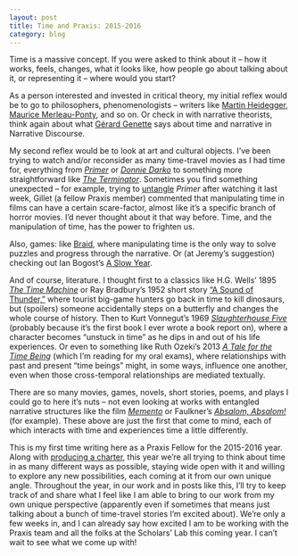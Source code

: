 ```yaml
---
layout: post
title: Time and Praxis: 2015-2016
category: blog
---
```


Time is a massive concept. If you were asked to think about it – how it works, feels, changes, what it looks like, how people go about talking about it, or representing it – where would you start?

As a person interested and invested in critical theory, my initial reflex would be to go to philosophers, phenomenologists – writers like [Martin Heidegger](http://plato.stanford.edu/entries/heidegger/#TemTem), [Maurice Merleau-Ponty](http://plato.stanford.edu/entries/merleau-ponty/), and so on. Or check in with narrative theorists, think again about what [Gérard Genette](https://en.wikipedia.org/wiki/G%C3%A9rard_Genette#Order) says about time and narrative in Narrative Discourse.

My second reflex would be to look at art and cultural objects. I’ve been trying to watch and/or reconsider as many time-travel movies as I had time for, everything from [*Primer*](https://www.youtube.com/watch?v=4CC60HJvZRE) or [*Donnie Darko*](https://www.youtube.com/watch?v=8wqVHjK2bQs) to something more straightforward like [*The Terminator*](https://www.youtube.com/watch?v=c4Jo8QoOTQ4). Sometimes you find something unexpected – for example, trying to [untangle](https://xkcd.com/657/) *Primer* after watching it last week, Gillet (a fellow Praxis member) commented that manipulating time in films can have a certain scare-factor, almost like it’s a specific branch of horror movies. I’d never thought about it that way before. Time, and the manipulation of time, has the power to frighten us.

Also, games: like [Braid](http://braid-game.com/), where manipulating time is the only way to solve puzzles and progress through the narrative. Or (at Jeremy’s suggestion) checking out Ian Bogost’s [A Slow Year](http://bogost.com/games/aslowyear/).

And of course, literature. I thought first to a classics like H.G. Wells’ 1895 [*The Time Machine*](https://en.wikipedia.org/wiki/The_Time_Machine) or Ray Bradbury’s 1952 short story [“A Sound of Thunder,”](https://en.wikipedia.org/wiki/A_Sound_of_Thunder) where tourist big-game hunters go back in time to kill dinosaurs, but (spoilers) someone accidentally steps on a butterfly and changes the whole course of history. Then to Kurt Vonnegut’s 1969 [*Slaughterhouse Five*](https://en.wikipedia.org/wiki/Slaughterhouse-Five) (probably because it’s the first book I ever wrote a book report on), where a character becomes “unstuck in time” as he dips in and out of his life experiences. Or even to something like Ruth Ozeki’s 2013 [*A Tale for the Time Being*](http://www.ruthozeki.com/writing-film/a-tale-for-the-time-being/) (which I’m reading for my oral exams), where relationships with past and present “time beings” might, in some ways, influence one another, even when those cross-temporal relationships are mediated textually.

There are so many movies, games, novels, short stories, poems, and plays I could go to here it’s nuts – not even looking at works with entangled narrative structures like the film [*Memento*](http://www.imdb.com/title/tt0209144/) or Faulkner’s [*Absalom, Absalom!*](https://en.wikipedia.org/wiki/Absalom,_Absalom!) (for example). These above are just the first that come to mind, each of which interacts with time and experiences time a little differently.

This is my first time writing here as a Praxis Fellow for the 2015-2016 year. Along with [producing a charter](http://praxis.scholarslab.org/charter/charter-2015-2016/), this year we’re all trying to think about time in as many different ways as possible, staying wide open with it and willing to explore any new possibilities, each coming at it from our own unique angle. Throughout the year, in our work and in posts like this, I’ll try to keep track of and share what I feel like I am able to bring to our work from my own unique perspective (apparently even if sometimes that means just talking about a bunch of time-travel stories I’m excited about). We’re only a few weeks in, and I can already say how excited I am to be working with the Praxis team and all the folks at the Scholars’ Lab this coming year. I can’t wait to see what we come up with!
